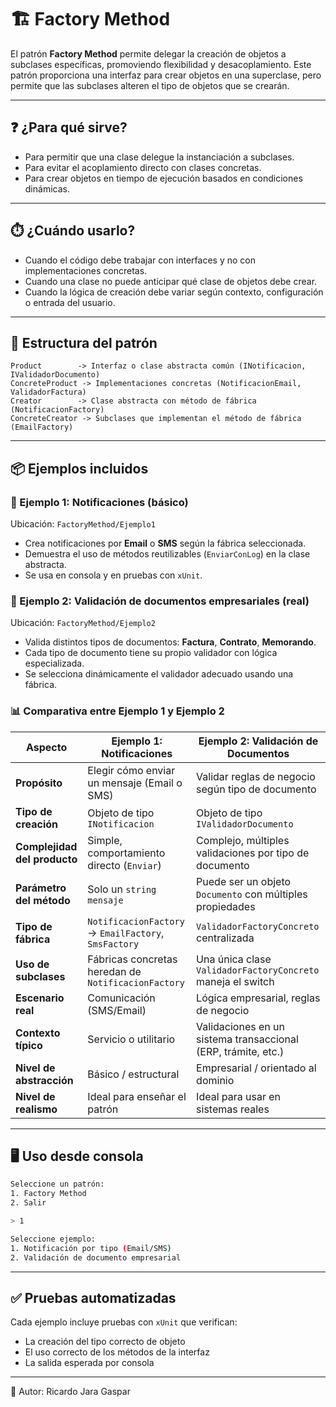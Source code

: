 # 🏗️ Factory Method

El patrón **Factory Method** permite delegar la creación de objetos a subclases específicas, promoviendo flexibilidad y desacoplamiento. Este patrón proporciona una interfaz para crear objetos en una superclase, pero permite que las subclases alteren el tipo de objetos que se crearán.

---

## ❓ ¿Para qué sirve?
- Para permitir que una clase delegue la instanciación a subclases.
- Para evitar el acoplamiento directo con clases concretas.
- Para crear objetos en tiempo de ejecución basados en condiciones dinámicas.

---

## ⏱️ ¿Cuándo usarlo?
- Cuando el código debe trabajar con interfaces y no con implementaciones concretas.
- Cuando una clase no puede anticipar qué clase de objetos debe crear.
- Cuando la lógica de creación debe variar según contexto, configuración o entrada del usuario.

---

## 📁 Estructura del patrón

```
Product        -> Interfaz o clase abstracta común (INotificacion, IValidadorDocumento)
ConcreteProduct -> Implementaciones concretas (NotificacionEmail, ValidadorFactura)
Creator        -> Clase abstracta con método de fábrica (NotificacionFactory)
ConcreteCreator -> Subclases que implementan el método de fábrica (EmailFactory)
```

---

## 📦 Ejemplos incluidos

### 🧪 Ejemplo 1: Notificaciones (básico)
Ubicación: `FactoryMethod/Ejemplo1`

- Crea notificaciones por **Email** o **SMS** según la fábrica seleccionada.
- Demuestra el uso de métodos reutilizables (`EnviarConLog`) en la clase abstracta.
- Se usa en consola y en pruebas con `xUnit`.

### 🏢 Ejemplo 2: Validación de documentos empresariales (real)
Ubicación: `FactoryMethod/Ejemplo2`

- Valida distintos tipos de documentos: **Factura**, **Contrato**, **Memorando**.
- Cada tipo de documento tiene su propio validador con lógica especializada.
- Se selecciona dinámicamente el validador adecuado usando una fábrica.

### 📊 Comparativa entre Ejemplo 1 y Ejemplo 2

| Aspecto                      | Ejemplo 1: Notificaciones                            | Ejemplo 2: Validación de Documentos                           |
| ---------------------------- | ---------------------------------------------------- | ------------------------------------------------------------- |
| **Propósito**                | Elegir cómo enviar un mensaje (Email o SMS)          | Validar reglas de negocio según tipo de documento             |
| **Tipo de creación**         | Objeto de tipo `INotificacion`                       | Objeto de tipo `IValidadorDocumento`                          |
| **Complejidad del producto** | Simple, comportamiento directo (`Enviar`)            | Complejo, múltiples validaciones por tipo de documento        |
| **Parámetro del método**     | Solo un `string mensaje`                             | Puede ser un objeto `Documento` con múltiples propiedades     |
| **Tipo de fábrica**          | `NotificacionFactory` → `EmailFactory`, `SmsFactory` | `ValidadorFactoryConcreto` centralizada                       |
| **Uso de subclases**         | Fábricas concretas heredan de `NotificacionFactory`  | Una única clase `ValidadorFactoryConcreto` maneja el switch   |
| **Escenario real**           | Comunicación (SMS/Email)                             | Lógica empresarial, reglas de negocio                         |
| **Contexto típico**          | Servicio o utilitario                                | Validaciones en un sistema transaccional (ERP, trámite, etc.) |
| **Nivel de abstracción**     | Básico / estructural                                 | Empresarial / orientado al dominio                            |
| **Nivel de realismo**        | Ideal para enseñar el patrón                         | Ideal para usar en sistemas reales                            |


---

## 🖥️ Uso desde consola

```bash
Seleccione un patrón:
1. Factory Method
2. Salir

> 1

Seleccione ejemplo:
1. Notificación por tipo (Email/SMS)
2. Validación de documento empresarial
```

---

## ✅ Pruebas automatizadas

Cada ejemplo incluye pruebas con `xUnit` que verifican:
- La creación del tipo correcto de objeto
- El uso correcto de los métodos de la interfaz
- La salida esperada por consola

---

📗 Autor: Ricardo Jara Gaspar

